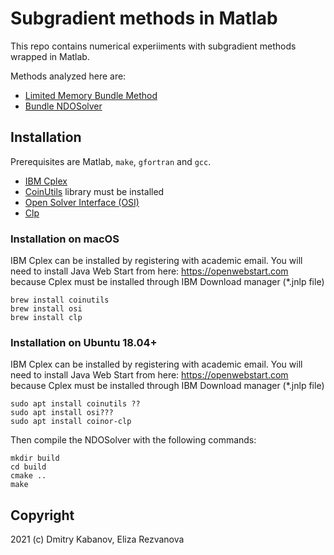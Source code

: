 # Subgradient methods in Matlab

This repo contains numerical experiiments with subgradient methods wrapped in
Matlab.

Methods analyzed here are:

- [Limited Memory Bundle Method](http://napsu.karmitsa.fi/lmbm/)
- [Bundle NDOSolver](https://gitlab.com/frangio68/ndosolver_fioracle_project)

## Installation

Prerequisites are Matlab, `make`, `gfortran` and `gcc`.

- [IBM Cplex](https://www.ibm.com/products/ilog-cplex-optimization-studio)
- [CoinUtils](https://github.com/coin-or/CoinUtils) library must be installed
- [Open Solver Interface (OSI)](https://github.com/coin-or/Osi)
- [Clp](https://github.com/coin-or/Clp)

### Installation on macOS

IBM Cplex can be installed by registering with academic email.
You will need to install Java Web Start from here: https://openwebstart.com
because Cplex must be installed through IBM Download manager (*.jnlp file)

    brew install coinutils
    brew install osi
    brew install clp

### Installation on Ubuntu 18.04+

IBM Cplex can be installed by registering with academic email.
You will need to install Java Web Start from here: https://openwebstart.com
because Cplex must be installed through IBM Download manager (*.jnlp file)

    sudo apt install coinutils ??
    sudo apt install osi???
    sudo apt install coinor-clp

Then compile the NDOSolver with the following commands:

    mkdir build
    cd build
    cmake ..
    make

## Copyright

2021 (c) Dmitry Kabanov, Eliza Rezvanova

